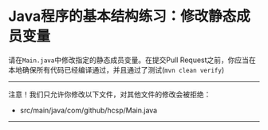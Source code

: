 # Java程序的基本结构练习：修改静态成员变量

请在`Main.java`中修改指定的静态成员变量。在提交Pull Request之前，你应当在本地确保所有代码已经编译通过，并且通过了测试(`mvn clean verify`)

-----
注意！我们只允许你修改以下文件，对其他文件的修改会被拒绝：
- src/main/java/com/github/hcsp/Main.java
-----



